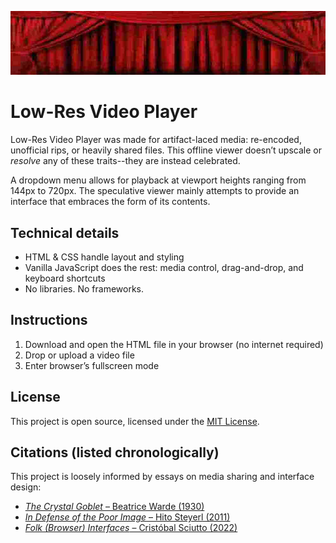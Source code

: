 ![Hero image for Low-Res Video Player](video-player.png)

# Low-Res Video Player

Low-Res Video Player was made for artifact-laced media: re-encoded, unofficial rips, or heavily shared files. This offline viewer doesn’t upscale or *resolve* any of these traits--they are instead celebrated.

A dropdown menu allows for playback at viewport heights ranging from 144px to 720px. The speculative viewer mainly attempts to provide an interface that embraces the form of its contents.

## Technical details

- HTML & CSS handle layout and styling  
- Vanilla JavaScript does the rest: media control, drag-and-drop, and keyboard shortcuts  
- No libraries. No frameworks.

## Instructions

1. Download and open the HTML file in your browser (no internet required)  
2. Drop or upload a video file  
3. Enter browser’s fullscreen mode  

## License

This project is open source, licensed under the [MIT License](./LICENSE.txt).

## Citations (listed chronologically)

This project is loosely informed by essays on media sharing and interface design:

- [*The Crystal Goblet* – Beatrice Warde (1930)](https://readings.design/PDF/The%20Crystal%20Goblet.pdf)  
- [*In Defense of the Poor Image* – Hito Steyerl (2011)](https://www.e-flux.com/journal/10/61362/in-defense-of-the-poor-image/)  
- [*Folk (Browser) Interfaces* – Cristóbal Sciutto (2022)](https://cristobal.space/writing/folk)
